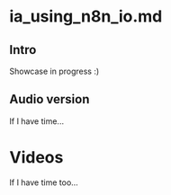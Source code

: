 # ia_using_n8n_io.md

## Intro
Showcase in progress :)


## Audio version
If I have time...

# Videos
If I have time too...


